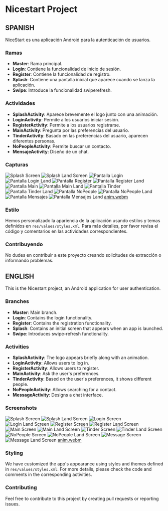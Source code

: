 # Nicestart Project

## SPANISH
NiceStart es una aplicación Android para la autenticación de usuarios.

### Ramas
- **Master**: Rama principal.
- **Login**: Contiene la funcionalidad de inicio de sesión.
- **Register**: Contiene la funcionalidad de registro.
- **Splash**: Contiene una pantalla inicial que aparece cuando se lanza la aplicación.
- **Swipe**: Introduce la funcionalidad swiperefresh.

### Actividades
- **SplashActivity**: Aparece brevemente el logo junto con una animación.
- **LoginActivity**: Permite a los usuarios iniciar sesión.
- **RegisterActivity**: Permite a los usuarios registrarse.
- **MainActivity**: Pregunta por las preferencias del usuario.
- **TinderActivity**: Basado en las preferencias del usuario, aparecen diferentes personas.
- **NoPeopleActivity**: Permite buscar un contacto.
- **MensajeActivity**: Diseño de un chat.

### Capturas
![Splash Screen](img/splash.png)
![Splash Land Screen](img/splash_land.png)
![Pantalla Login](img/login.png)
![Pantalla Login Land](img/login_land.png)
![Pantalla Register](img/register.png)
![Pantalla Register Land](img/register_land.png)
![Pantalla Main](img/main.png)
![Pantalla Main Land](img/main_land.png)
![Pantalla Tinder](img/tinder.png)
![Pantalla Tinder Land](img/tinder_land.png)
![Pantalla NoPeople](img/nopeople.png)
![Pantalla NoPeople Land](img/nopeople_land.png)
![Pantalla Mensajes](img/mensajes.png)
![Pantalla Mensajes Land](img/mensajes_land.png)
[anim.webm](video/anim.webm)

### Estilo
Hemos personalizado la apariencia de la aplicación usando estilos y temas definidos en `res/values/styles.xml`. Para más detalles, por favor revisa el código y comentarios en las actividades correspondientes.

### Contribuyendo
No dudes en contribuir a este proyecto creando solicitudes de extracción o informando problemas.

## ENGLISH
This is the Nicestart project, an Android application for user authentication.

### Branches
- **Master**: Main branch.
- **Login**: Contains the login functionality.
- **Register**: Contains the registration functionality.
- **Splash**: Contains an initial screen that appears when an app is launched.
- **Swipe**: Introduces swipe-refresh functionality.

### Activities
- **SplashActivity**: The logo appears briefly along with an animation.
- **LoginActivity**: Allows users to log in.
- **RegisterActivity**: Allows users to register.
- **MainActivity**: Ask the user's preferences.
- **TinderActivity**: Based on the user's preferences, it shows different people.
- **NoPeopleActivity**: Allows searching for a contact.
- **MessageActivity**: Designs a chat interface.

### Screenshots
![Splash Screen](img/splash.png)
![Splash Land Screen](img/splash_land.png)
![Login Screen](img/login.png)
![Login Land Screen](img/login_land.png)
![Register Screen](img/register.png)
![Register Land Screen](img/register_land.png)
![Main Screen](img/main.png)
![Main Land Screen](img/main_land.png)
![Tinder Screen](img/tinder.png)
![Tinder Land Screen](img/tinder_land.png)
![NoPeople Screen](img/nopeople.png)
![NoPeople Land  Screen](img/nopeople_land.png)
![Message Screen](img/mensajes.png)
![Message Land Screen](img/mensajes_land.png)
[anim.webm](video/anim.webm)

### Styling
We have customized the app's appearance using styles and themes defined in `res/values/styles.xml`. For more details, please check the code and comments in the corresponding activities.

### Contributing
Feel free to contribute to this project by creating pull requests or reporting issues.